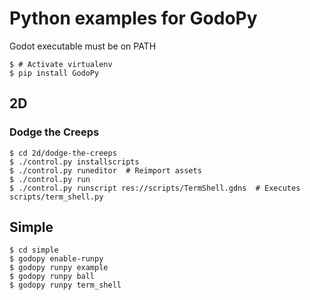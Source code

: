# Python examples for GodoPy

Godot executable must be on PATH

```
$ # Activate virtualenv
$ pip install GodoPy
```

## 2D

### Dodge the Creeps

```
$ cd 2d/dodge-the-creeps
$ ./control.py installscripts
$ ./control.py runeditor  # Reimport assets
$ ./control.py run
$ ./control.py runscript res://scripts/TermShell.gdns  # Executes scripts/term_shell.py
```

## Simple

```
$ cd simple
$ godopy enable-runpy
$ godopy runpy example
$ godopy runpy ball
$ godopy runpy term_shell
```
